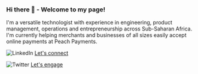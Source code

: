 ### Hi there 👋 - Welcome to my page!

I'm a versatile technologist with experience in engineering, product management, operations and entrepreneurship across Sub-Saharan Africa. I'm currently helping merchants and businesses of all sizes easily accept online payments at Peach Payments.

![LinkedIn](https://i.imgur.com/MKe1Xdu.png) [Let's connect](https://www.linkedin.com/in/ulrichmabou/) 

![Twitter](https://i.imgur.com/JfRQgAW.png) [Let's engage](https://twitter.com/umcogito)
